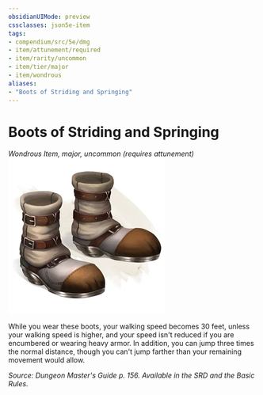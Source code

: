 ```yaml
---
obsidianUIMode: preview
cssclasses: json5e-item
tags:
- compendium/src/5e/dmg
- item/attunement/required
- item/rarity/uncommon
- item/tier/major
- item/wondrous
aliases: 
- "Boots of Striding and Springing"
---
```

# Boots of Striding and Springing
*Wondrous Item, major, uncommon (requires attunement)*  
![](4-Resources/Compendium/items/img/boots-of-striding-and-springing.webp#right)  


While you wear these boots, your walking speed becomes 30 feet, unless your walking speed is higher, and your speed isn't reduced if you are encumbered or wearing heavy armor. In addition, you can jump three times the normal distance, though you can't jump farther than your remaining movement would allow.

*Source: Dungeon Master's Guide p. 156. Available in the SRD and the Basic Rules.*